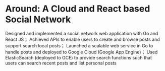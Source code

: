 # Around: A Cloud and React based Social Network

 Designed and implemented a social network web application with Go and React JS；
 Achieved APIs to enable users to create and browse posts and support search local posts；
 Launched a scalable web service in Go to handle posts and deployed to Google Cloud (Google App Engine)；
 Used ElasticSearch (deployed to GCE) to provide search functions such that users can search recent posts 
and list personal posts



